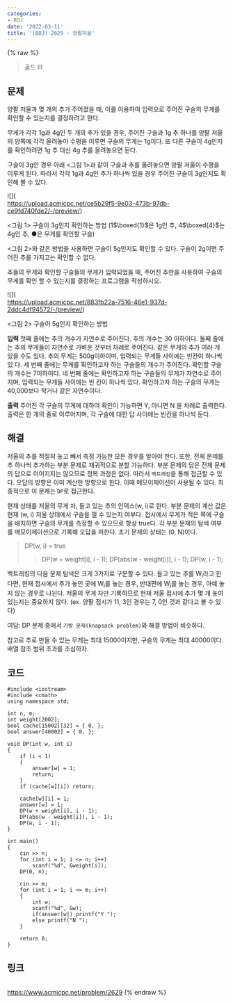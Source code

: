 ```yaml
---
categories:
- BOJ
date: '2022-03-11'
title: '[BOJ] 2629 - 양팔저울'
---
```


{% raw %}
> 골드 III<br>

## 문제
양팔 저울과 몇 개의 추가 주어졌을 때, 이를 이용하여 입력으로 주어진 구슬의 무게를 확인할 수 있는지를 결정하려고 한다.

무게가 각각 1g과 4g인 두 개의 추가 있을 경우, 주어진 구슬과 1g 추 하나를 양팔 저울의 양쪽에 각각 올려놓아 수평을 이루면 구슬의 무게는 1g이다. 또 다른 구슬이 4g인지를 확인하려면 1g 추 대신 4g 추를 올려놓으면 된다.

구슬이 3g인 경우 아래 <그림 1>과 같이 구슬과 추를 올려놓으면 양팔 저울이 수평을 이루게 된다. 따라서 각각 1g과 4g인 추가 하나씩 있을 경우 주어진 구슬이 3g인지도 확인해 볼 수 있다.

![](<br>https://upload.acmicpc.net/ce5b29f5-9e03-473b-97db-ce9fd740fde2/-/preview/)

<그림 1> 구슬이 3g인지 확인하는 방법 (1$\boxed{1}$은 1g인 추,  4$\boxed{4}$는 4g인 추, ●은 무게를 확인할 구슬)

<그림 2>와 같은 방법을 사용하면 구슬이 5g인지도 확인할 수 있다. 구슬이 2g이면 주어진 추를 가지고는 확인할 수 없다.

추들의 무게와 확인할 구슬들의 무게가 입력되었을 때, 주어진 추만을 사용하여 구슬의 무게를 확인 할 수 있는지를 결정하는 프로그램을 작성하시오.

![](<br>https://upload.acmicpc.net/883fb22a-7516-46e1-937d-2ddc4df94572/-/preview/)

<그림 2> 구슬이 5g인지 확인하는 방법

**입력**
첫째 줄에는 추의 개수가 자연수로 주어진다. 추의 개수는 30 이하이다. 둘째 줄에는 추의 무게들이 자연수로 가벼운 것부터 차례로 주어진다. 같은 무게의 추가 여러 개 있을 수도 있다. 추의 무게는 500g이하이며, 입력되는 무게들 사이에는 빈칸이 하나씩 있 다. 세 번째 줄에는 무게를 확인하고자 하는 구슬들의 개수가 주어진다. 확인할 구슬의 개수는 7이하이다. 네 번째 줄에는 확인하고자 하는 구슬들의 무게가 자연수로 주어지며, 입력되는 무게들 사이에는 빈 칸이 하나씩 있다. 확인하고자 하는 구슬의 무게는 40,000보다 작거나 같은 자연수이다.

**출력**
주어진 각 구슬의 무게에 대하여 확인이 가능하면 Y, 아니면 N 을 차례로 출력한다. 출력은 한 개의 줄로 이루어지며, 각 구슬에 대한 답 사이에는 빈칸을 하나씩 둔다.
##  해결
저울의 추를 적절히 놓고 빼서 측정 가능한 모든 경우를 알아야 한다. 또한, 전체 문제를 추 하나씩 추가하는 부분 문제로 재귀적으로 분할 가능하다. 부분 문제의 답은 전체 문제의 답으로 이어지지는 않으므로 정복 과정은 없다. 따라서 `백트래킹`을 통해 접근할 수 있다. 오답의 방향은 이미 계산한 방향으로 한다. 이때 메모이제이션이 사용될 수 있다. 최종적으로 이 문제는 `DP`로 접근한다.

현재 상태를 저울의 무게 차, 들고 있는 추의 인덱스(w, i)로 한다. 부분 문제의 계산 값은 현재 (w, i) 저울 상태에서 구슬을 잴 수 있는지 여부다. 접시에서 무게가 적은 쪽에 구슬을 배치하면 구슬의 무게를 측정할 수 있으므로 항상 true다. 각 부분 문제의 탐색 여부를 메모이제이션으로 기록해 오답을 피한다. 초기 문제의 상태는 (0, N)이다.
> DP(w, i) = true<br>
>> DP(w + weight[i], i - 1);
>> DP(abs(w - weight[i]), i - 1);
>> DP(w, i - 1);

백트래킹의 다음 문제 탐색은 크게 3가지로 구분할 수 있다. 들고 있는 추를 W<sub>i</sub>라고 한다면, 현재 접시에서 추가 놓인 곳에 W<sub>i</sub>를 놓는 경우, 반대편에 W<sub>i</sub>를 놓는 경우, 아예 놓지 않는 경우로 나뉜다. 저울의 무게 차만 기록하므로 현재 저울 접시에 추가 몇 개 놓여있는지는 중요하지 않다. (ex. 양팔 접시가 11, 3인 경우는 7, 0인 것과 같다고 볼 수 있다)

여담: DP 문제 중에서 `가방 문제(knapsack problem)`와 해결 방법이 비슷하다.

참고로 추로 만들 수 있는 무게는 최대 15000이지만, 구슬의 무게는 최대 40000이다. 배열 참조 범위 초과를 조심하자.

## 코드
```
#include <iostream>
#include <cmath>
using namespace std;

int n, m;
int weight[2002];
bool cache[15002][32] = { 0, };
bool answer[40002] = { 0, };

void DP(int w, int i)
{
	if (i < 1)
	{
		answer[w] = 1;
		return;
	}
	if (cache[w][i]) return;

	cache[w][i] = 1;
	answer[w] = 1;
	DP(w + weight[i], i - 1);
	DP(abs(w - weight[i]), i - 1);
	DP(w, i - 1);
}

int main()
{
	cin >> n;
	for (int i = 1; i <= n; i++)
		scanf("%d", &weight[i]);
	DP(0, n);

	cin >> m;
	for (int i = 1; i <= m; i++)
	{
		int w;
		scanf("%d", &w);
		if(answer[w]) printf("Y ");
		else printf("N ");
	}
	
	return 0;
}
```

## 링크
<br>https://www.acmicpc.net/problem/2629
{% endraw %}